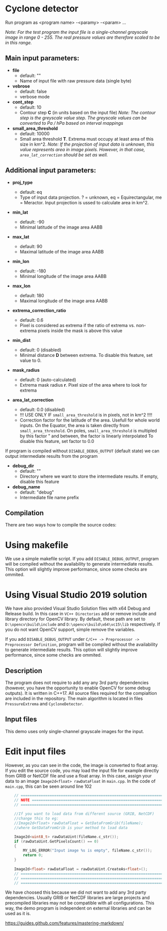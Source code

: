 # Cyclone detector

Run program as \<program name\> -\<paramy> -\<param\> ...

*Note:
For the test program the input file is a single-channel grayscale image in range 0 - 255. 
The real pressure values are therefore scaled to be in this range.*

## Main input parameters:

- **file** 
	- default: "" 
	- Name of input file with raw pressure data (single byte)
- **vebrose**
	- default: false 
	- verbose mode
- **cont_step**
	- default: 10
	- Contour step **C** (in units based on the input file)
	 *Note: The contour step is the greyscale value step. The greyscale values can be converted to Pa / hPa based on interval mappings*
- **small_area_threshold**
	- default: 10000
	- Small area threshold **T**. Extrema must occupy at least area of this size in km^2. 
	  *Note: If the projection of input data is unknown, this value represents area in image pixels. However, in that case, `area_lat_correction` should be set as well.* 

## Additional input parameters:

- **proj_type**
	- default: eq
	- Type of input data projection. ? = unknown, eq = Equirectangular, me = Meractor. Input projection is ussed to calculate area in km^2.
- **min_lat**
	- default: -90
	- Minimal latitude of the image area AABB
- **max_lat**
	- default: 90
	- Maximal latitude of the image area AABB
- **min_lon**
	- default: -180
	- Minimal longitude of the image area AABB
- **max_lon**
	- default: 180
	- Maximal longitude of the image area AABB

- **extrema_correction_ratio**
	- default: 0.6
	- Pixel is considered as extrema if the ratio of extrema vs. non-extrema pixels inside the mask is above this value
- **min_dist**
	- default: 0  (disabled)
	- Minimal distance **D** between extrema. To disable this feature, set value to 0.
- **mask_radius**
	- default: 0 (auto-calculated)
	- Extrema mask radius **r**. Pixel size of the area where to look for extrema
- **area_lat_correction**
	- default: 0.0 (disabled)
	- !!! USE ONLY IF `small_area_threshold` is in pixels, not in km^2 !!!!
	- Correction factor for the latitude of the area. Usefull for whole world inputs.
	  On the Equator, the area is taken directly from `small_area_threshold`. 
	  On poles, `small_area_threshold` is multipled by this factor "
	  and between, the factor is linearly interpolated
	  To disable this feature, set factor to 0.0

If program is compiled without `DISABLE_DEBUG_OUTPUT` (default state) we can output intermediate results from the program

- **debug_dir**
	- default: ""
	- Directory where we want to store the intermediate results. If empty, disable this feature
- **debug_name**
	- default: "debug" 
	- Intermediate file name prefix


## Compilation

There are two ways how to compile the source codes:

# Using makefile
We use a simple makefile script. 
If you add `DISABLE_DEBUG_OUTPUT`, program will be compiled without the availability to generate intermediate results. 
This option will slightly improve performance, since some checks are ommited.

# Using Visual Studio 2019 solution
We have also provided Visual Studio Solution files with x64 Debug and Release build.
In this case in `VC++ Directories` add or remove include and library directory for OpenCV library. By default, these path are set to
`D:\opencv\build\include` and `D:\opencv\build\x64\vc15\lib` respectively. If you do not want OpenCV support, simple remove the variables.

If you add `DISABLE_DEBUG_OUTPUT` under `C/C++ -> Preprocessor -> Preprocessor Definition`, program will be compiled without the availability to generate intermediate results. 
This option will slightly improve performance, since some checks are ommited.


## Description

The program does not require to add any any 3rd party dependencies 
(however, you have the opportunity to enable OpenCV for some debug outputs). 
It is written in C++17. 
All source files required for the compialtion are included in the repository. 
The main algorithm is located in files `PressureExtrema` and `CycloneDetector`.

## Input files
This demo uses only single-channel grayscale images for the input. 

# Edit input files
However, as you can see in the code, the image is converted to float array. 
If you edit the source code, you may load the input file for example directly from GRIB or NetCDF file and use a float array.
In this case, assign your data to an image `Image2d<float> rawDataFloat` in `main.cpp`.
In the code of `main.cpp`, this can be seen around line 102

```C++
	// ======================================================================
	// NOTE =================================================================
	// ======================================================================
	 
	//If you want to load data from different source (GRIB, NetCDF)
	//change this to eg:	
	//Image2d<float> rawDataFloat = GetDataFromGrib(fileName);
	//where GetDataFromGrib is your method to load data

	Image2d<uint8_t> rawDataUint(fileName.c_str());
	if (rawDataUint.GetPixelsCount() == 0)
	{
		MY_LOG_ERROR("Input image %s is empty", fileName.c_str());
		return 0;
	}
	
	Image2d<float> rawDataFloat = rawDataUint.CreateAs<float>();
	// ======================================================================
	// ======================================================================
	// ======================================================================
```
We have choosed this because we did not want to add any 3rd party dependencies. Usually GRIB or NetCDF libraries
are large projects and precompiled libraries may not be compatible with all configurations.
This way, the demo program is independent on external libraries and can be used as it is.



https://guides.github.com/features/mastering-markdown/
